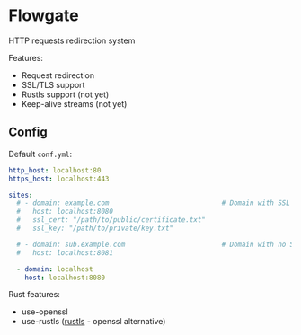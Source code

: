 # Flowgate
HTTP requests redirection system

Features:
- Request redirection
- SSL/TLS support
- Rustls support (not yet)
- Keep-alive streams (not yet)

## Config

Default `conf.yml`:
```yml
http_host: localhost:80
https_host: localhost:443

sites:
  # - domain: example.com                            # Domain with SSL
  #   host: localhost:8080
  #   ssl_cert: "/path/to/public/certificate.txt"
  #   ssl_key: "/path/to/private/key.txt"

  # - domain: sub.example.com                        # Domain with no SSL
  #   host: localhost:8081

  - domain: localhost
    host: localhost:8080
```

Rust features:
- use-openssl
- use-rustls ([rustls](https://github.com/rustls/rustls) - openssl alternative)